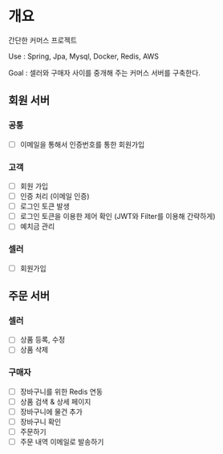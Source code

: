 # 개요
간단한 커머스 프로젝트  

Use : Spring, Jpa, Mysql, Docker, Redis, AWS

Goal : 셀러와 구매자 사이를 중개해 주는 커머스 서버를 구축한다.

## 회원 서버
### 공통
- [ ] 이메일을 통해서 인증번호를 통한 회원가입

### 고객
- [ ] 회원 가입
- [ ] 인증 처리 (이메일 인증)
- [ ] 로그인 토큰 발생
- [ ] 로그인 토큰을 이용한 제어 확인 (JWT와 Filter를 이용해 간략하게)
- [ ] 예치금 관리

### 셀러
- [ ] 회원가입

## 주문 서버
### 셀러
- [ ] 상품 등록, 수정
- [ ] 상품 삭제

### 구매자
- [ ] 장바구니를 위한 Redis 연동
- [ ] 상품 검색 & 상세 페이지
- [ ] 장바구니에 물건 추가
- [ ] 장바구니 확인
- [ ] 주문하기
- [ ] 주문 내역 이메일로 발송하기
